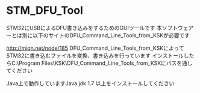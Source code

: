 # STM_DFU_Tool
STM32にUSBによるDFU書き込みをするためのGUIツールです
本ソフトウェアーとは別に以下のサイトのDFU_Command_Line_Tools_from_KSKが必要です

http://miqn.net/node/185
DFU_Command_Line_Tools_from_KSKによってSTM32に書き込むファイルを変換、書き込みを行っています
インストールしたらC:\Program Files\KSK\DFU_Command_Line_Tools_from_KSKにパスを通してください

Java上で動作していますJava jdk 1.7 以上をインストールしてください
